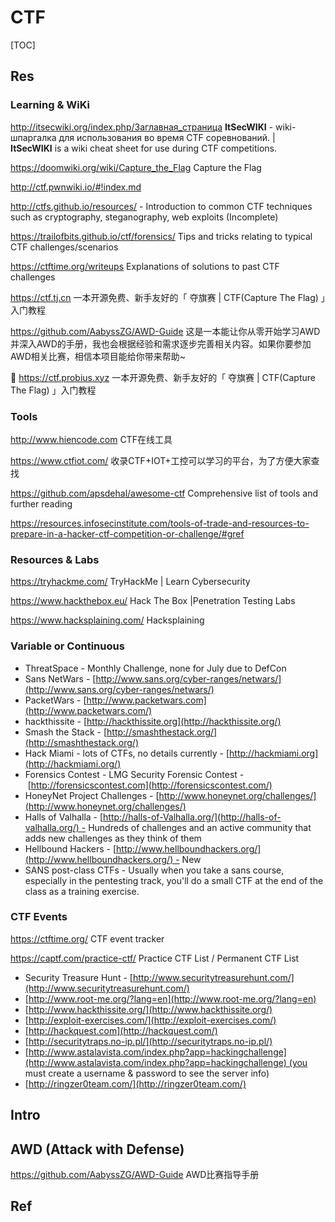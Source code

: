 # CTF

[TOC]



## Res
### Learning & WiKi 
http://itsecwiki.org/index.php/Заглавная_страница
**ItSecWIKI** - wiki-шпаргалка для использования во время CTF соревнований. | **ItSecWIKI** is a wiki cheat sheet for use during CTF competitions.

https://doomwiki.org/wiki/Capture_the_Flag
Capture the Flag

http://ctf.pwnwiki.io/#!index.md

http://ctfs.github.io/resources/ - Introduction to common CTF techniques such as cryptography, steganography, web exploits (Incomplete)

https://trailofbits.github.io/ctf/forensics/
Tips and tricks relating to typical CTF challenges/scenarios

https://ctftime.org/writeups
Explanations of solutions to past CTF challenges

https://ctf.tj.cn
一本开源免费、新手友好的「 夺旗赛 | CTF(Capture The Flag) 」入门教程

https://github.com/AabyssZG/AWD-Guide
这是一本能让你从零开始学习AWD并深入AWD的手册，我也会根据经验和需求逐步完善相关内容。如果你要参加AWD相关比赛，相信本项目能给你带来帮助~

📄 https://ctf.probius.xyz
一本开源免费、新手友好的「 夺旗赛 | CTF(Capture The Flag) 」入门教程


### Tools
http://www.hiencode.com
CTF在线工具

https://www.ctfiot.com/
收录CTF+IOT+工控可以学习的平台，为了方便大家查找

https://github.com/apsdehal/awesome-ctf
Comprehensive list of tools and further reading

https://resources.infosecinstitute.com/tools-of-trade-and-resources-to-prepare-in-a-hacker-ctf-competition-or-challenge/#gref


### Resources & Labs
https://tryhackme.com/
TryHackMe | Learn Cybersecurity

https://www.hackthebox.eu/
Hack The Box |Penetration Testing Labs

https://www.hacksplaining.com/
Hacksplaining


### Variable or Continuous
- ThreatSpace - Monthly Challenge, none for July due to DefCon
- Sans NetWars - [http://www.sans.org/cyber-ranges/netwars/](http://www.sans.org/cyber-ranges/netwars/)
- PacketWars - [http://www.packetwars.com](http://www.packetwars.com/)
- hackthissite - [http://hackthissite.org](http://hackthissite.org/)
- Smash the Stack - [http://smashthestack.org/](http://smashthestack.org/)
- Hack Miami - lots of CTFs, no details currently - [http://hackmiami.org](http://hackmiami.org/)
- Forensics Contest - LMG Security Forensic Contest - [http://forensicscontest.com](http://forensicscontest.com/)
- HoneyNet Project Challenges - [http://www.honeynet.org/challenges/](http://www.honeynet.org/challenges/)
- Halls of Valhalla - [http://halls-of-Valhalla.org/](http://halls-of-valhalla.org/) - Hundreds of challenges and an active community that adds new challenges as they think of them
- Hellbound Hackers - [http://www.hellboundhackers.org/](http://www.hellboundhackers.org/) - New
- SANS post-class CTFs - Usually when you take a sans course, especially in the pentesting track, you'll do a small CTF at the end of the class as a training exercise.


### CTF Events
https://ctftime.org/
CTF event tracker 

https://captf.com/practice-ctf/
Practice CTF List / Permanent CTF List

- Security Treasure Hunt - [http://www.securitytreasurehunt.com/](http://www.securitytreasurehunt.com/)
- [http://www.root-me.org/?lang=en](http://www.root-me.org/?lang=en)
- [http://www.hackthissite.org/](http://www.hackthissite.org/)
- [http://exploit-exercises.com/](http://exploit-exercises.com/)
- [http://hackquest.com](http://hackquest.com/)
- [http://securitytraps.no-ip.pl/](http://securitytraps.no-ip.pl/)
- [http://www.astalavista.com/index.php?app=hackingchallenge](http://www.astalavista.com/index.php?app=hackingchallenge) (you must create a username & password to see the server info)
- [http://ringzer0team.com/](http://ringzer0team.com/)



## Intro


## AWD (Attack with Defense)

https://github.com/AabyssZG/AWD-Guide
AWD比赛指导手册



## Ref
[Google CTF 2022 Quals Hardware 8051 Pwn： Weather]: https://xuanxuanblingbling.github.io/iot/2022/11/02/8051/
